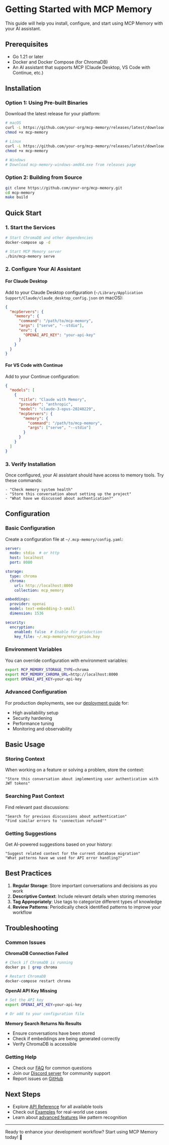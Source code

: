 # Getting Started with MCP Memory

This guide will help you install, configure, and start using MCP Memory with your AI assistant.

## Prerequisites

- Go 1.21 or later
- Docker and Docker Compose (for ChromaDB)
- An AI assistant that supports MCP (Claude Desktop, VS Code with Continue, etc.)

## Installation

### Option 1: Using Pre-built Binaries

Download the latest release for your platform:

```bash
# macOS
curl -L https://github.com/your-org/mcp-memory/releases/latest/download/mcp-memory-darwin-amd64 -o mcp-memory
chmod +x mcp-memory

# Linux
curl -L https://github.com/your-org/mcp-memory/releases/latest/download/mcp-memory-linux-amd64 -o mcp-memory
chmod +x mcp-memory

# Windows
# Download mcp-memory-windows-amd64.exe from releases page
```

### Option 2: Building from Source

```bash
git clone https://github.com/your-org/mcp-memory.git
cd mcp-memory
make build
```

## Quick Start

### 1. Start the Services

```bash
# Start ChromaDB and other dependencies
docker-compose up -d

# Start MCP Memory server
./bin/mcp-memory serve
```

### 2. Configure Your AI Assistant

#### For Claude Desktop

Add to your Claude Desktop configuration (`~/Library/Application Support/Claude/claude_desktop_config.json` on macOS):

```json
{
  "mcpServers": {
    "memory": {
      "command": "/path/to/mcp-memory",
      "args": ["serve", "--stdio"],
      "env": {
        "OPENAI_API_KEY": "your-api-key"
      }
    }
  }
}
```

#### For VS Code with Continue

Add to your Continue configuration:

```json
{
  "models": [
    {
      "title": "Claude with Memory",
      "provider": "anthropic",
      "model": "claude-3-opus-20240229",
      "mcpServers": {
        "memory": {
          "command": "/path/to/mcp-memory",
          "args": ["serve", "--stdio"]
        }
      }
    }
  ]
}
```

### 3. Verify Installation

Once configured, your AI assistant should have access to memory tools. Try these commands:

```
- "Check memory system health"
- "Store this conversation about setting up the project"
- "What have we discussed about authentication?"
```

## Configuration

### Basic Configuration

Create a configuration file at `~/.mcp-memory/config.yaml`:

```yaml
server:
  mode: stdio  # or http
  host: localhost
  port: 8080

storage:
  type: chroma
  chroma:
    url: http://localhost:8000
    collection: mcp_memory

embeddings:
  provider: openai
  model: text-embedding-3-small
  dimension: 1536

security:
  encryption:
    enabled: false  # Enable for production
    key_file: ~/.mcp-memory/encryption.key
```

### Environment Variables

You can override configuration with environment variables:

```bash
export MCP_MEMORY_STORAGE_TYPE=chroma
export MCP_MEMORY_CHROMA_URL=http://localhost:8000
export OPENAI_API_KEY=your-api-key
```

### Advanced Configuration

For production deployments, see our [deployment guide](../DEPLOYMENT.md) for:

- High availability setup
- Security hardening
- Performance tuning
- Monitoring and observability

## Basic Usage

### Storing Context

When working on a feature or solving a problem, store the context:

```
"Store this conversation about implementing user authentication with JWT tokens"
```

### Searching Past Context

Find relevant past discussions:

```
"Search for previous discussions about authentication"
"Find similar errors to 'connection refused'"
```

### Getting Suggestions

Get AI-powered suggestions based on your history:

```
"Suggest related context for the current database migration"
"What patterns have we used for API error handling?"
```

## Best Practices

1. **Regular Storage**: Store important conversations and decisions as you work
2. **Descriptive Context**: Include relevant details when storing memories
3. **Tag Appropriately**: Use tags to categorize different types of knowledge
4. **Review Patterns**: Periodically check identified patterns to improve your workflow

## Troubleshooting

### Common Issues

**ChromaDB Connection Failed**
```bash
# Check if ChromaDB is running
docker ps | grep chroma

# Restart ChromaDB
docker-compose restart chroma
```

**OpenAI API Key Missing**
```bash
# Set the API key
export OPENAI_API_KEY=your-api-key

# Or add to your configuration file
```

**Memory Search Returns No Results**
- Ensure conversations have been stored
- Check if embeddings are being generated correctly
- Verify ChromaDB is accessible

### Getting Help

- Check our [FAQ](faq.md) for common questions
- Join our [Discord server](https://discord.gg/mcp-memory) for community support
- Report issues on [GitHub](https://github.com/your-org/mcp-memory/issues)

## Next Steps

- Explore [API Reference](api-reference.md) for all available tools
- Check out [Examples](examples.md) for real-world use cases
- Learn about [advanced features](api-reference.md#advanced-features) like pattern recognition

---

Ready to enhance your development workflow? Start using MCP Memory today! 🚀